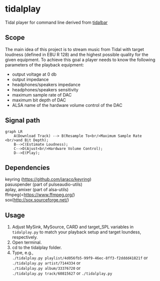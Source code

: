 # tidalplay
Tidal player for command line derived from [tidalbar](https://github.com/bsilvereagle/tidalbar)

## Scope
The main idea of this project is to stream music from Tidal with target loudness (defined in EBU R 128) and the highest possible quality for the given equipment. To achieve this goal a player needs to know the following parameters of the playback equipment:
- output voltage at 0 db
- output impedance
- headphones/speakers impedance
- headphones/speakers sensitivity
- maximum sample rate of DAC
- maximum bit depth of DAC
- ALSA name of the hardware volume control of the DAC

## Signal path

```mermaid
graph LR
    A(Download Track) --> B(Resample To<br/>Maximum Sample Rate <br/>and Bit Depth);
    B-->C(Estimate Loudness);
    C-->D(Ajust<br/>Hardware Volume Control);
    D-->E(Play);
```

## Dependencies
keyring (<https://github.com/jaraco/keyring>)<br/>
pasuspender (part of pulseaudio-utils)<br/>
aplay, amixer (part of alsa-utils)<br/>
ffmpeg(<https://www.ffmpeg.org/)<br/>
sox(<http://sox.sourceforge.net/>)<br/>

## Usage
1. Adjust MySink, MySource, CARD and target_SPL variables in `tidalplay.py` to match your playback setup and target loundess, respectively.
4. Open terminal.
5. cd to the tidalplay folder.
6. Type, e.g.,  
`./tidalplay.py playlist/4d056fb5-99f9-46ec-8ff3-f2dddd41821f` or  
`./tidalplay.py artist/7144334` or  
`./tidalplay.py album/33376720` or  
`./tidalplay.py track/60815627` or
`./tidalplay.py`


